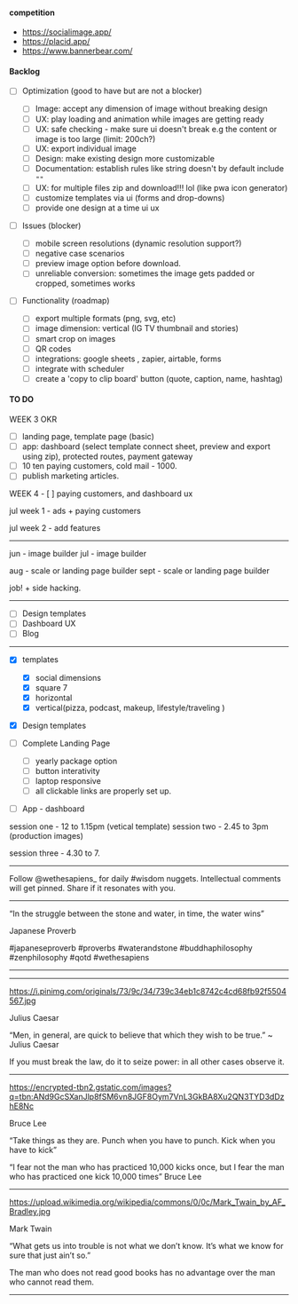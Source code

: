 #### competition

- https://socialimage.app/
- https://placid.app/
- https://www.bannerbear.com/

#### Backlog

- [ ] Optimization (good to have but are not a blocker)

  - [ ] Image: accept any dimension of image without breaking design
  - [ ] UX: play loading and animation while images are getting ready
  - [ ] UX: safe checking - make sure ui doesn't break e.g the content or image is too large (limit: 200ch?)
  - [ ] UX: export individual image
  - [ ] Design: make existing design more customizable
  - [ ] Documentation: establish rules like string doesn't by default include `""`
  - [ ] UX: for multiple files zip and download!!! lol (like pwa icon generator)
  - [ ] customize templates via ui (forms and drop-downs)
  - [ ] provide one design at a time ui ux

- [ ] Issues (blocker)

  - [ ] mobile screen resolutions (dynamic resolution support?)
  - [ ] negative case scenarios
  - [ ] preview image option before download.
  - [ ] unreliable conversion: sometimes the image gets padded or cropped, sometimes works

- [ ] Functionality (roadmap)
  - [ ] export multiple formats (png, svg, etc)
  - [ ] image dimension: vertical (IG TV thumbnail and stories)
  - [ ] smart crop on images
  - [ ] QR codes
  - [ ] integrations: google sheets , zapier, airtable, forms
  - [ ] integrate with scheduler
  - [ ] create a 'copy to clip board' button (quote, caption, name, hashtag)

#### TO DO

WEEK 3 OKR

- [ ] landing page, template page (basic)
- [ ] app: dashboard (select template connect sheet, preview and export using zip), protected routes, payment gateway
- [ ] 10 ten paying customers, cold mail - 1000.
- [ ] publish marketing articles.

WEEK 4 - [ ] paying customers, and dashboard ux

jul week 1 - ads + paying customers

jul week 2 - add features

---

jun - image builder
jul - image builder

aug - scale or landing page builder
sept - scale or landing page builder

job! + side hacking.

---

<!-- landing page: Pitch, Demo, Templates, Pricing, Blog, Get Access. -->

- [ ] Design templates
- [ ] Dashboard UX
- [ ] Blog

---

- [x] templates

  - [x] social dimensions
  - [x] square 7
  - [x] horizontal
  - [x] vertical(pizza, podcast, makeup, lifestyle/traveling )

- [x] Design templates
- [ ] Complete Landing Page
  - [ ] yearly package option
  - [ ] button interativity
  - [ ] laptop responsive
  - [ ] all clickable links are properly set up.
- [ ] App - dashboard

session one - 12 to 1.15pm (vetical template)
session two - 2.45 to 3pm (production images)

session three - 4.30 to 7.

---

Follow @wethesapiens\_ for daily #wisdom nuggets.
Intellectual comments will get pinned. Share if it resonates with you.

---

“In the struggle between the stone and water, in time, the water wins”

Japanese Proverb

#japaneseproverb #proverbs #waterandstone #buddhaphilosophy #zenphilosophy
#qotd #wethesapiens

---

---

https://i.pinimg.com/originals/73/9c/34/739c34eb1c8742c4cd68fb92f5504567.jpg

Julius Caesar

“Men, in general, are quick to believe that which they wish to be true.” ~ Julius Caesar

If you must break the law, do it to seize power: in all other cases observe it.

---

https://encrypted-tbn2.gstatic.com/images?q=tbn:ANd9GcSXanJlp8fSM6vn8JGF8Oym7VnL3GkBA8Xu2QN3TYD3dDzhE8Nc

Bruce Lee

“Take things as they are. Punch when you have to punch. Kick when you have to kick”

“I fear not the man who has practiced 10,000 kicks once, but I fear the man who has practiced one kick 10,000 times” Bruce Lee

---

https://upload.wikimedia.org/wikipedia/commons/0/0c/Mark_Twain_by_AF_Bradley.jpg

Mark Twain

“What gets us into trouble is not what we don’t know. It’s what we know for sure that just ain’t so.”

The man who does not read good books has no advantage over the man who cannot read them.

---
